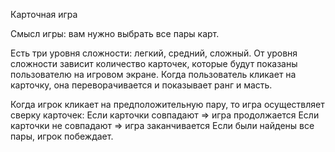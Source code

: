Карточная игра

Cмысл игры: вам нужно выбрать все пары карт.

Есть три уровня сложности: легкий, средний, сложный. От уровня сложности зависит количество карточек, которые будут показаны пользователю на игровом экране. Когда пользователь кликает на карточку, она переворачивается и показывает ранг и масть.

Когда игрок кликает на предположительную пару, то игра осуществляет сверку карточек:
Если карточки совпадают ⇒ игра продолжается
Если карточки не совпадают ⇒ игра заканчивается
Если были найдены все пары, игрок побеждает.

